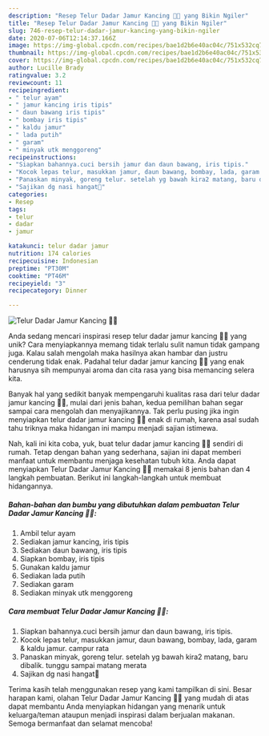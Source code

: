 ```yaml
---
description: "Resep Telur Dadar Jamur Kancing 🍄🐣 yang Bikin Ngiler"
title: "Resep Telur Dadar Jamur Kancing 🍄🐣 yang Bikin Ngiler"
slug: 746-resep-telur-dadar-jamur-kancing-yang-bikin-ngiler
date: 2020-07-06T12:14:37.166Z
image: https://img-global.cpcdn.com/recipes/bae1d2b6e40ac04c/751x532cq70/telur-dadar-jamur-kancing-🍄🐣-foto-resep-utama.jpg
thumbnail: https://img-global.cpcdn.com/recipes/bae1d2b6e40ac04c/751x532cq70/telur-dadar-jamur-kancing-🍄🐣-foto-resep-utama.jpg
cover: https://img-global.cpcdn.com/recipes/bae1d2b6e40ac04c/751x532cq70/telur-dadar-jamur-kancing-🍄🐣-foto-resep-utama.jpg
author: Lucille Brady
ratingvalue: 3.2
reviewcount: 11
recipeingredient:
- " telur ayam"
- " jamur kancing iris tipis"
- " daun bawang iris tipis"
- " bombay iris tipis"
- " kaldu jamur"
- " lada putih"
- " garam"
- " minyak utk menggoreng"
recipeinstructions:
- "Siapkan bahannya.cuci bersih jamur dan daun bawang, iris tipis."
- "Kocok lepas telur, masukkan jamur, daun bawang, bombay, lada, garam &amp; kaldu jamur. campur rata"
- "Panaskan minyak, goreng telur. setelah yg bawah kira2 matang, baru dibalik. tunggu sampai matang merata"
- "Sajikan dg nasi hangat🥰"
categories:
- Resep
tags:
- telur
- dadar
- jamur

katakunci: telur dadar jamur 
nutrition: 174 calories
recipecuisine: Indonesian
preptime: "PT30M"
cooktime: "PT46M"
recipeyield: "3"
recipecategory: Dinner

---
```



![Telur Dadar Jamur Kancing 🍄🐣](https://img-global.cpcdn.com/recipes/bae1d2b6e40ac04c/751x532cq70/telur-dadar-jamur-kancing-🍄🐣-foto-resep-utama.jpg)

Anda sedang mencari inspirasi resep telur dadar jamur kancing 🍄🐣 yang unik? Cara menyiapkannya memang tidak terlalu sulit namun tidak gampang juga. Kalau salah mengolah maka hasilnya akan hambar dan justru cenderung tidak enak. Padahal telur dadar jamur kancing 🍄🐣 yang enak harusnya sih mempunyai aroma dan cita rasa yang bisa memancing selera kita.



Banyak hal yang sedikit banyak mempengaruhi kualitas rasa dari telur dadar jamur kancing 🍄🐣, mulai dari jenis bahan, kedua pemilihan bahan segar sampai cara mengolah dan menyajikannya. Tak perlu pusing jika ingin menyiapkan telur dadar jamur kancing 🍄🐣 enak di rumah, karena asal sudah tahu triknya maka hidangan ini mampu menjadi sajian istimewa.


Nah, kali ini kita coba, yuk, buat telur dadar jamur kancing 🍄🐣 sendiri di rumah. Tetap dengan bahan yang sederhana, sajian ini dapat memberi manfaat untuk membantu menjaga kesehatan tubuh kita. Anda dapat menyiapkan Telur Dadar Jamur Kancing 🍄🐣 memakai 8 jenis bahan dan 4 langkah pembuatan. Berikut ini langkah-langkah untuk membuat hidangannya.

<!--inarticleads1-->

##### Bahan-bahan dan bumbu yang dibutuhkan dalam pembuatan Telur Dadar Jamur Kancing 🍄🐣:

1. Ambil  telur ayam
1. Sediakan  jamur kancing, iris tipis
1. Sediakan  daun bawang, iris tipis
1. Siapkan  bombay, iris tipis
1. Gunakan  kaldu jamur
1. Sediakan  lada putih
1. Sediakan  garam
1. Sediakan  minyak utk menggoreng




<!--inarticleads2-->

##### Cara membuat Telur Dadar Jamur Kancing 🍄🐣:

1. Siapkan bahannya.cuci bersih jamur dan daun bawang, iris tipis.
1. Kocok lepas telur, masukkan jamur, daun bawang, bombay, lada, garam &amp; kaldu jamur. campur rata
1. Panaskan minyak, goreng telur. setelah yg bawah kira2 matang, baru dibalik. tunggu sampai matang merata
1. Sajikan dg nasi hangat🥰




Terima kasih telah menggunakan resep yang kami tampilkan di sini. Besar harapan kami, olahan Telur Dadar Jamur Kancing 🍄🐣 yang mudah di atas dapat membantu Anda menyiapkan hidangan yang menarik untuk keluarga/teman ataupun menjadi inspirasi dalam berjualan makanan. Semoga bermanfaat dan selamat mencoba!
